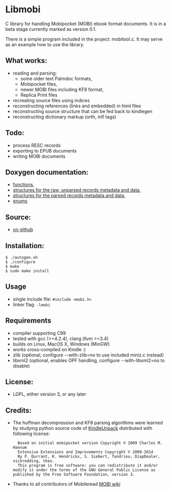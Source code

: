 # Libmobi

C library for handling Mobipocket (MOBI) ebook format documents.
It is in a beta stage currently marked as version 0.1.

There is a simple program included in the project: mobitool.c.
It may serve as an example how to use the library.

## What works:
- reading and parsing: 
  - some older text Palmdoc formats, 
  - Mobipocket files, 
  - newer MOBI files including KF8 format,
  - Replica Print files
- recreating source files using indices
- reconstructing references (links and embedded) in html files
- reconstructing source structure that can be fed back to kindlegen
- reconstructing dictionary markup (orth, infl tags)

## Todo:
- process RESC records
- exporting to EPUB documents
- writing MOBI documents

## Doxygen documentation:
- [functions](http://www.fabiszewski.net/libmobi/group__mobi__export.html),
- [structures for the raw, unparsed records metadata and data](http://www.fabiszewski.net/libmobi/group__raw__structs.html),
- [structures for the parsed records metadata and data](http://www.fabiszewski.net/libmobi/group__parsed__structs.html),
- [enums](http://www.fabiszewski.net/libmobi/group__mobi__enums.html)

## Source:
- [on github](https://github.com/bfabiszewski/libmobi/)

## Installation:

    $ ./autogen.sh
    $ ./configure
    $ make
    $ sudo make install

## Usage
- single include file: `#include <mobi.h>`
- linker flag: `-lmobi`

## Requirements
- compiler supporting C99
- tested with gcc (>=4.2.4), clang (llvm >=3.4)
- builds on Linux, MacOS X, Windows (MinGW)
- works cross-compiled on Kindle :)
- zlib (optional, configure --with-zlib=no to use included miniz.c instead)
- libxml2 (optional, enables OPF handling, configure --with-libxml2=no to disable)

## License:
- LGPL, either version 3, or any later

## Credits:
- The huffman decompression and KF8 parsing algorithms were learned by studying python source code of [KindleUnpack](http://wiki.mobileread.com/wiki/KindleUnpack) distributed with following license:

        Based on initial mobipocket version Copyright © 2009 Charles M. Hannum 
        Extensive Extensions and Improvements Copyright © 2009-2014 
        By P. Durrant, K. Hendricks, S. Siebert, fandrieu, DiapDealer, nickredding, tkeo.
        This program is free software: you can redistribute it and/or modify it under the terms of the GNU General Public License as published by the Free Software Foundation, version 3.
    
- Thanks to all contributors of Mobileread [MOBI wiki](http://wiki.mobileread.com/wiki/MOBI)

